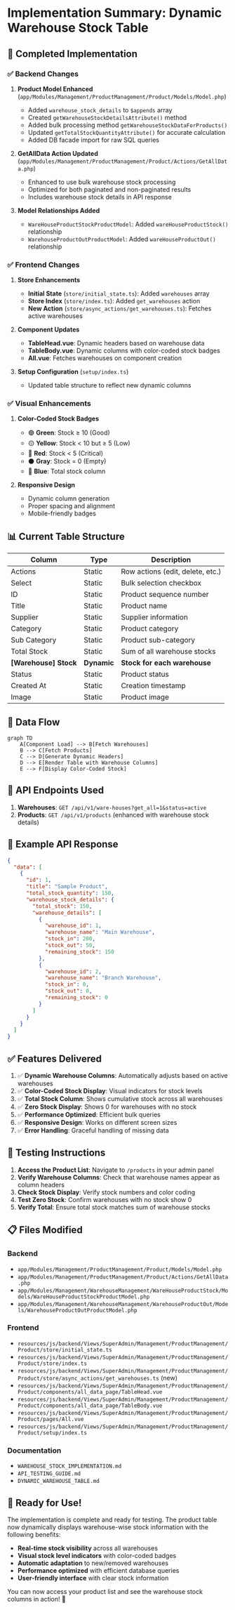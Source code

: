 # Implementation Summary: Dynamic Warehouse Stock Table

## 🎯 **Completed Implementation**

### ✅ **Backend Changes**

1. **Product Model Enhanced** (`app/Modules/Management/ProductManagement/Product/Models/Model.php`)
   - Added `warehouse_stock_details` to `$appends` array
   - Created `getWarehouseStockDetailsAttribute()` method
   - Added bulk processing method `getWarehouseStockDataForProducts()`
   - Updated `getTotalStockQuantityAttribute()` for accurate calculation
   - Added DB facade import for raw SQL queries

2. **GetAllData Action Updated** (`app/Modules/Management/ProductManagement/Product/Actions/GetAllData.php`)
   - Enhanced to use bulk warehouse stock processing
   - Optimized for both paginated and non-paginated results
   - Includes warehouse stock details in API response

3. **Model Relationships Added**
   - `WareHouseProductStockProductModel`: Added `wareHouseProductStock()` relationship
   - `WarehouseProductOutProductModel`: Added `wareHouseProductOut()` relationship

### ✅ **Frontend Changes**

1. **Store Enhancements**
   - **Initial State** (`store/initial_state.ts`): Added `warehouses` array
   - **Store Index** (`store/index.ts`): Added `get_warehouses` action
   - **New Action** (`store/async_actions/get_warehouses.ts`): Fetches active warehouses

2. **Component Updates**
   - **TableHead.vue**: Dynamic headers based on warehouse data
   - **TableBody.vue**: Dynamic columns with color-coded stock badges
   - **All.vue**: Fetches warehouses on component creation

3. **Setup Configuration** (`setup/index.ts`)
   - Updated table structure to reflect new dynamic columns

### ✅ **Visual Enhancements**

1. **Color-Coded Stock Badges**
   - 🟢 **Green**: Stock ≥ 10 (Good)
   - 🟡 **Yellow**: Stock < 10 but ≥ 5 (Low)
   - 🔴 **Red**: Stock < 5 (Critical)
   - ⚫ **Gray**: Stock = 0 (Empty)
   - 🔵 **Blue**: Total stock column

2. **Responsive Design**
   - Dynamic column generation
   - Proper spacing and alignment
   - Mobile-friendly badges

## 📊 **Current Table Structure**

| Column | Type | Description |
|--------|------|-------------|
| Actions | Static | Row actions (edit, delete, etc.) |
| Select | Static | Bulk selection checkbox |
| ID | Static | Product sequence number |
| Title | Static | Product name |
| Supplier | Static | Supplier information |
| Category | Static | Product category |
| Sub Category | Static | Product sub-category |
| Total Stock | Static | Sum of all warehouse stocks |
| **[Warehouse] Stock** | **Dynamic** | **Stock for each warehouse** |
| Status | Static | Product status |
| Created At | Static | Creation timestamp |
| Image | Static | Product image |

## 🔄 **Data Flow**

```mermaid
graph TD
    A[Component Load] --> B[Fetch Warehouses]
    B --> C[Fetch Products]
    C --> D[Generate Dynamic Headers]
    D --> E[Render Table with Warehouse Columns]
    E --> F[Display Color-Coded Stock]
```

## 🚀 **API Endpoints Used**

1. **Warehouses**: `GET /api/v1/ware-houses?get_all=1&status=active`
2. **Products**: `GET /api/v1/products` (enhanced with warehouse stock details)

## 📝 **Example API Response**

```json
{
  "data": [
    {
      "id": 1,
      "title": "Sample Product",
      "total_stock_quantity": 150,
      "warehouse_stock_details": {
        "total_stock": 150,
        "warehouse_details": [
          {
            "warehouse_id": 1,
            "warehouse_name": "Main Warehouse",
            "stock_in": 200,
            "stock_out": 50,
            "remaining_stock": 150
          },
          {
            "warehouse_id": 2,
            "warehouse_name": "Branch Warehouse",
            "stock_in": 0,
            "stock_out": 0,
            "remaining_stock": 0
          }
        ]
      }
    }
  ]
}
```

## ✅ **Features Delivered**

1. ✅ **Dynamic Warehouse Columns**: Automatically adjusts based on active warehouses
2. ✅ **Color-Coded Stock Display**: Visual indicators for stock levels
3. ✅ **Total Stock Column**: Shows cumulative stock across all warehouses
4. ✅ **Zero Stock Display**: Shows 0 for warehouses with no stock
5. ✅ **Performance Optimized**: Efficient bulk queries
6. ✅ **Responsive Design**: Works on different screen sizes
7. ✅ **Error Handling**: Graceful handling of missing data

## 🧪 **Testing Instructions**

1. **Access the Product List**: Navigate to `/products` in your admin panel
2. **Verify Warehouse Columns**: Check that warehouse names appear as column headers
3. **Check Stock Display**: Verify stock numbers and color coding
4. **Test Zero Stock**: Confirm warehouses with no stock show 0
5. **Verify Total**: Ensure total stock matches sum of warehouse stocks

## 📋 **Files Modified**

### Backend
- `app/Modules/Management/ProductManagement/Product/Models/Model.php`
- `app/Modules/Management/ProductManagement/Product/Actions/GetAllData.php`
- `app/Modules/Management/WarehouseManagement/WareHouseProductStock/Models/WareHouseProductStockProductModel.php`
- `app/Modules/Management/WarehouseManagement/WarehouseProductOut/Models/WarehouseProductOutProductModel.php`

### Frontend
- `resources/js/backend/Views/SuperAdmin/Management/ProductManagement/Product/store/initial_state.ts`
- `resources/js/backend/Views/SuperAdmin/Management/ProductManagement/Product/store/index.ts`
- `resources/js/backend/Views/SuperAdmin/Management/ProductManagement/Product/store/async_actions/get_warehouses.ts` (new)
- `resources/js/backend/Views/SuperAdmin/Management/ProductManagement/Product/components/all_data_page/TableHead.vue`
- `resources/js/backend/Views/SuperAdmin/Management/ProductManagement/Product/components/all_data_page/TableBody.vue`
- `resources/js/backend/Views/SuperAdmin/Management/ProductManagement/Product/pages/All.vue`
- `resources/js/backend/Views/SuperAdmin/Management/ProductManagement/Product/setup/index.ts`

### Documentation
- `WAREHOUSE_STOCK_IMPLEMENTATION.md`
- `API_TESTING_GUIDE.md`
- `DYNAMIC_WAREHOUSE_TABLE.md`

## 🎉 **Ready for Use!**

The implementation is complete and ready for testing. The product table now dynamically displays warehouse-wise stock information with the following benefits:

- **Real-time stock visibility** across all warehouses
- **Visual stock level indicators** with color-coded badges
- **Automatic adaptation** to new/removed warehouses
- **Performance optimized** with efficient database queries
- **User-friendly interface** with clear stock information

You can now access your product list and see the warehouse stock columns in action! 🚀